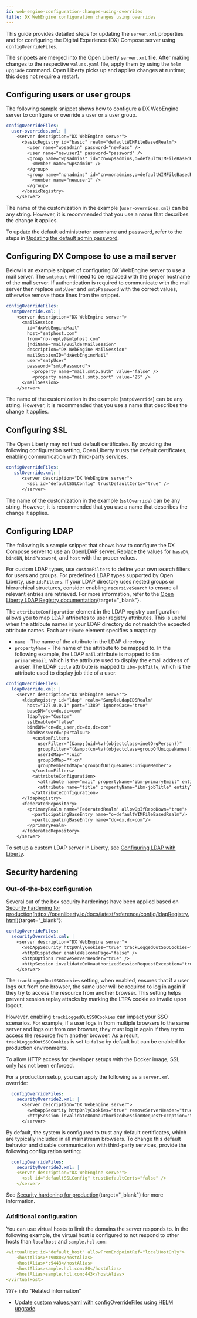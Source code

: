 ```yaml
---
id: web-engine-configuration-changes-using-overrides
title: DX WebEngine configuration changes using overrides
---
```


This guide provides detailed steps for updating the `server.xml` properties and for configuring the Digital Experience (DX) Compose server using `configOverrideFiles`.

The snippets are merged into the Open Liberty `server.xml` file. After making changes to the respective `values.yaml` file, apply them by using the `helm upgrade` command. Open Liberty picks up and applies changes at runtime; this does not require a restart.

## Configuring users or user groups

The following sample snippet shows how to configure a DX WebEngine server to configure or override a user or a user group.

```yaml
configOverrideFiles:
  user-overrides.xml: |
    <server description="DX WebEngine server"> 
      <basicRegistry id="basic" realm="defaultWIMFileBasedRealm"> 
        <user name="wpsadmin" password="newPass" />
        <user name="newuser1" password="password" />
        <group name="wpsadmins" id="cn=wpsadmins,o=defaultWIMFileBasedRealm">
          <member name="wpsadmin" />
        </group>
        <group name="nonadmins" id="cn=nonadmins,o=defaultWIMFileBasedRealm">
          <member name="newuser1" />
        </group>
      </basicRegistry> 
    </server>
```

The name of the customization in the example (`user-overrides.xml`) can be any string. However, it is recommended that you use a name that describes the change it applies.

To update the default administrator username and password, refer to the steps in [Updating the default admin password](update_wpsadmin_password.md).

## Configuring DX Compose to use a mail server

Below is an example snippet of configuring DX WebEngine server to use a mail server. The `smtphost` will need to be replaced with the proper hostname of the mail server. If authentication is required to communicate with the mail server then replace `smtpUser` and `smtpPassword` with the correct values, otherwise remove those lines from the snippet.

```yaml
configOverrideFiles:
  smtpOverride.xml: | 
    <server description="DX WebEngine server">
      <mailSession
        id="dxWebEngineMail"
        host="smtphost.com"
        from="no-reply@smtphost.com"
        jndiName="mail/BuilderMailSession"
        description="DX WebEngine MailSession"
        mailSessionID="dxWebEngineMail"
        user="smtpUser"
        password="smtpPassword">
          <property name="mail.smtp.auth" value="false" />
          <property name="mail.smtp.port" value="25" />
      </mailSession>
    </server>
```

The name of the customization in the example (`smtpOverride`) can be any string. However, it is recommended that you use a name that describes the change it applies.

## Configuring SSL

The Open Liberty may not trust default certificates. By providing the following configuration setting, Open Liberty trusts the default certificates, enabling communication with third-party services.

```yaml
configOverrideFiles:
   sslOverride.xml: |
      <server description="DX WebEngine server">  
        <ssl id="defaultSSLConfig" trustDefaultCerts="true" />
      </server>
```

The name of the customization in the example (`sslOverride`) can be any string. However, it is recommended that you use a name that describes the change it applies.

## Configuring LDAP

The following is a sample snippet that shows how to configure the DX Compose server to use an OpenLDAP server. Replace the values for `baseDN`, `bindDN`, `bindPassword`, and `host` with the proper values.

For custom LDAP types, use `customFilters` to define your own search filters for users and groups. For predefined LDAP types supported by Open Liberty, use `idsFilters`. If your LDAP directory uses nested groups or hierarchical structures, consider enabling `recursiveSearch` to ensure all relevant entries are retrieved. For more information, refer to the [Open Liberty LDAP Registry documentation](https://openliberty.io/docs/latest/reference/config/ldapRegistry.html){target="_blank"}.

The `attributeConfiguration` element in the LDAP registry configuration allows you to map LDAP attributes to user registry attributes. This is useful when the attribute names in your LDAP directory do not match the expected attribute names. Each `attribute` element specifies a mapping:

- `name` - The name of the attribute in the LDAP directory
- `propertyName` - The name of the attribute to be mapped to. In the following example, the LDAP `mail` attribute is mapped to `ibm-primaryEmail`, which is the attribute used to display the email address of a user. The LDAP `title` attribute is mapped to `ibm-jobTitle`, which is the attribute used to display job title of a user.

```yaml
configOverrideFiles:
  ldapOverride.xml: | 
    <server description="DX WebEngine server"> 
      <ldapRegistry id="ldap" realm="SampleLdapIDSRealm"
        host="127.0.0.1" port="1389" ignoreCase="true"
        baseDN="dc=dx,dc=com"
        ldapType="Custom"
        sslEnabled="false"
        bindDN="cn=dx_user,dc=dx,dc=com"
        bindPassword="p0rtal4u">
          <customFilters
            userFilter="(&amp;(uid=%v)(objectclass=inetOrgPerson))"
            groupFilter="(&amp;(cn=%v)(objectclass=groupOfUniqueNames))"
            userIdMap="*:uid"
            groupIdMap="*:cn"
            groupMemberIdMap="groupOfUniqueNames:uniqueMember">
          </customFilters>
          <attributeConfiguration>
            <attribute name="mail" propertyName="ibm-primaryEmail" entityType="PersonAccount"/>
            <attribute name="title" propertyName="ibm-jobTitle" entityType="PersonAccount"/>
          </attributeConfiguration>
      </ldapRegistry>
      <federatedRepository>
        <primaryRealm name="FederatedRealm" allowOpIfRepoDown="true">
          <participatingBaseEntry name="o=defaultWIMFileBasedRealm"/>
          <participatingBaseEntry name="dc=dx,dc=com"/>
        </primaryRealm>
      </federatedRepository>
    </server>
```

To set up a custom LDAP server in Liberty, see [Configuring LDAP with Liberty](ldap_configuration.md).

## Security hardening

### Out-of-the-box configuration

Several out of the box security hardenings have been applied based on [Security hardening for production](https://openliberty.io/docs/latest/security-hardening.html)(https://openliberty.io/docs/latest/reference/config/ldapRegistry.html){target="_blank"}:

```yaml
configOverrideFiles:
  securityOverride1.xml: | 
    <server description="DX WebEngine server"> 
      <webAppSecurity httpOnlyCookies="true" trackLoggedOutSSOCookies="false"/>
      <httpDispatcher enableWelcomePage="false" />
      <httpOptions removeServerHeader="true" />
      <httpSession invalidateOnUnauthorizedSessionRequestException="true" cookieHttpOnly="true"/>
    </server>  
```

The `trackLoggedOutSSOCookies` setting, when enabled, ensures that if a user logs out from one browser, the same user will be required to log in again if they try to access the resource from another browser. This setting helps prevent session replay attacks by marking the LTPA cookie as invalid upon logout.

However, enabling `trackLoggedOutSSOCookies` can impact your SSO scenarios. For example, if a user logs in from multiple browsers to the same server and logs out from one browser, they must log in again if they try to access the resource from another browser. As a result, `trackLoggedOutSSOCookies` is set to `false` by default but can be enabled for production environments.

To allow HTTP access for developer setups with the Docker image, SSL only has not been enforced. 

For a production setup, you can apply the following as a `server.xml` override:

```yaml
  configOverrideFiles:
    securityOverride2.xml: | 
      <server description="DX WebEngine server"> 
        <webAppSecurity httpOnlyCookies="true" removeServerHeader="true" disableXPoweredBy="true" trackLoggedOutSSOCookies="true" ssoRequiresSSL="true" sameSiteCookie="none"/>
        <httpSession invalidateOnUnauthorizedSessionRequestException="true" cookieHttpOnly="true" cookieSameSite="None"/>
      </server>
```

By default, the system is configured to trust any default certificates, which are typically included in all mainstream browsers. To change this default behavior and disable communication with third-party services, provide the following configuration setting:

```yaml
  configOverrideFiles:
    securityOverride3.xml: | 
    <server description="DX WebEngine server"> 
      <ssl id="defaultSSLConfig" trustDefaultCerts="false" />
    </server>
```

See [Security hardening for production](https://openliberty.io/docs/latest/security-hardening.html){target="_blank"} for more information.

### Additional configuration

You can use virtual hosts to limit the domains the server responds to. In the following example, the virtual host is configured to not respond to other hosts than `localhost` and `sample.hcl.com`:

```yaml
<virtualHost id="default_host" allowFromEndpointRef="localHostOnly">
    <hostAlias>*:9080</hostAlias>
    <hostAlias>*:9443</hostAlias>
    <hostAlias>sample.hcl.com:80</hostAlias>
    <hostAlias>sample.hcl.com:443</hostAlias>
</virtualHost>
```

???+ info "Related information"
  - [Update custom values.yaml with configOverrideFiles using HELM upgrade](helm_upgrade_values.md).
